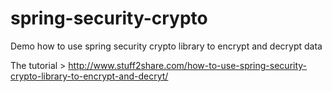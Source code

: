 # spring-security-crypto
Demo how to use spring security crypto library to encrypt and decrypt data

The tutorial > http://www.stuff2share.com/how-to-use-spring-security-crypto-library-to-encrypt-and-decryt/

